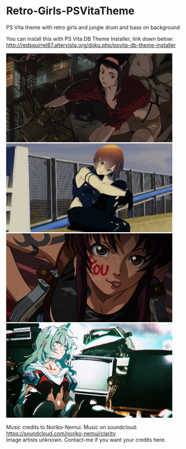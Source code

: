 # Retro-Girls-PSVitaTheme

PS Vita theme with retro girls and jungle drum and bass on background

You can install this with PS Vita DB Theme Installer, link down below:
http://redsquirrel87.altervista.org/doku.php/psvita-db-theme-installer

<img src="/bg1.png" alt="" style="width: 450px" /><br />
<img src="/bg2.png" alt="" style="width: 450px" /><br />
<img src="/bg3.png" alt="" style="width: 450px" /><br />
<img src="/preview_lockscreen.png" alt="" style="width: 450px" />

Music credits to Noriko-Nemui. Music on soundcloud: https://soundcloud.com/noriko-nemui/clarity<br />
Image artists unknown. Contact-me if you want your credits here.
